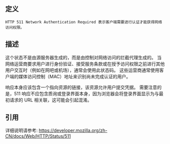 ## 定义

```
HTTP 511 Network Authentication Required 表示客户端需要进行认证才能获得网络访问权限。
```

## 描述

这个状态不是由源服务器生成的，而是由控制对网络访问的拦截代理生成的。 当网络运营商要求用户进行身份验证、接受服务条款或在授予访问权限之前进行其他用户交互时（例如在网吧或机场），通常会使用此状态码。 这些运营商通常使用客户端的媒体访问控制（MAC）地址来识别尚未完成认证的用户。

响应本身应该包含一个指向资源的链接，该资源允许用户提交凭据。 需要注意的是，511 响应不应包含质询或登录界面本身，因为浏览器会将登录界面显示为与最初请求的 URL 相关联，这可能会引起混淆。

## 引用

详细说明请参考: https://developer.mozilla.org/zh-CN/docs/Web/HTTP/Status/511